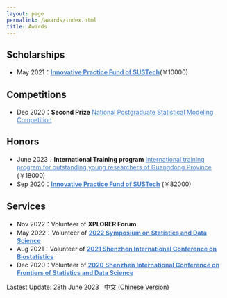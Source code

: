 ```yaml
---
layout: page
permalink: /awards/index.html
title: Awards
---
```


## Scholarships

- May 2021：**<a style="color: #447ec9" href="https://gs.sustech.edu.cn/#/common/detail?current_id=11&id=176&article_id=3009">Innovative Practice Fund of SUSTech</a>**(￥10000)<br>

## Competitions

- Dec 2020：**Second Prize** <a style="color: #447ec9" href="https://stat-ds.sustech.edu.cn/News/146.html">National Postgraduate Statistical Modeling Competition</a>

## Honors

- June 2023：**International Training program** <a style="color: #447ec9" href="https://gs.sustech.edu.cn/#/common/detail?current_id=8&id=127&article_id=3077">International training program for outstanding young researchers of Guangdong Province</a><br> (￥18000)
- Sep 2020：**<a style="color: #447ec9" href="https://gs.sustech.edu.cn/#/common/detail?current_id=11&id=176&article_id=3009">Innovative Practice Fund of SUSTech</a>** (￥82000)

## Services
- Nov 2022：Volunteer of **XPLORER Forum**
- May 2022：Volunteer of **<a style="color: #447ec9" href="https://stat-ds.sustech.edu.cn/portal/meeting/index/id/9">2022 Symposium on Statistics and Data Science </a>**
- Aug 2021：Volunteer of **<a style="color: #447ec9" href="https://stat-ds.sustech.edu.cn/portal/meeting/index/id/6?lang=en-us">2021 Shenzhen International Conference on Biostatistics </a>**
- Dec 2020：Volunteer of **<a style="color: #447ec9" href="https://stat-ds.sustech.edu.cn/portal/meeting/index/id/6?lang=en-us">2020 Shenzhen International Conference on Frontiers of Statistics and Data Science </a>**
  
Lastest Update: 28th June 2023 &nbsp; [中文 (Chinese Version)](https://GongWenwuu.github.io/awards-zh/)
